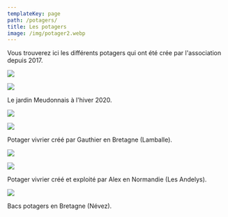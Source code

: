 ```yaml
---
templateKey: page
path: /potagers/
title: Les potagers
image: /img/potager2.webp
---
```


Vous trouverez ici les différents potagers qui ont été crée par l'association depuis 2017.

![](/img/photo-1er-page.jpg)

![](/img/potager.webp)

Le jardin Meudonnais à l'hiver 2020.

![](/img/130891546_151426039657313_1623318123570004091_n.jpg)

![](/img/130934817_407549747262666_6399146321865681588_n.jpg)

Potager vivrier créé par Gauthier en Bretagne (Lamballe).

![](/img/potager-mesnil-avril-2021.jpg)

![](/img/zone-de-culture-printemps-2020-3-.jpg)

Potager vivrier créé et exploité par Alex en Normandie (Les Andelys).

![](/img/pota-kermen-2.jpg)

Bacs potagers en Bretagne (Névez).

![]()
